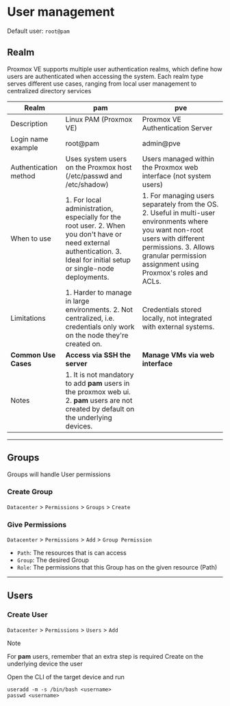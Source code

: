 # User management

Default user: `root@pam`

## Realm
Proxmox VE supports multiple user authentication realms, which define how users are authenticated when accessing the system. Each realm type serves different use cases, ranging from local user management to centralized directory services

| Realm                  | pam                                      | pve                                                   |
|------------------------|------------------------------------------|--------------------------------------------------------|
| Description            | Linux PAM (Proxmox VE)                   | Proxmox VE Authentication Server                       |
| Login name example     | root@pam                                 | admin@pve                                              |
| Authentication method  | Uses system users on the Proxmox host (/etc/passwd and /etc/shadow) | Users managed within the Proxmox web interface (not system users) |
| When to use            | 1. For local administration, especially for the root user. 2. When you don't have or need external authentication. 3. Ideal for initial setup or single-node deployments. | 1. For managing users separately from the OS. 2. Useful in multi-user environments where you want non-root users with different permissions. 3. Allows granular permission assignment using Proxmox's roles and ACLs.
| Limitations            | 1. Harder to manage in large environments. 2. Not centralized, i.e. credentials only work on the node they're created on. | Credentials stored locally, not integrated with external systems.
| **Common Use Cases**        | **Access via SSH the server**  | **Manage VMs via web interface**
| Notes                       | 1. It is not mandatory to add **pam** users in the proxmox web ui. 2. **pam** users are not created by default on the underlying devices. | 

---

## Groups

Groups will handle User permissions

### Create Group

`Datacenter` > `Permissions` > `Groups` > `Create`

### Give Permissions

`Datacenter` > `Permissions` > `Add` > `Group Permission`

- `Path`: The resources that is can access
- `Group`: The desired Group
- `Role`: The permissions that this Group has on the given resource (Path)
 
---

## Users

### Create User

`Datacenter` > `Permissions` > `Users` > `Add`

> [!NOTE]
> For **pam** users, remember that an extra step is required
> Create on the underlying device the user
>
> Open the CLI of the target device and run
> ```
> useradd -m -s /bin/bash <username>
> passwd <username>
> ```

